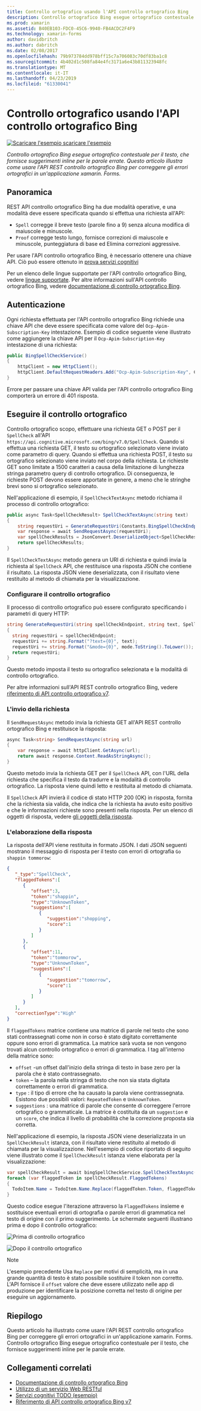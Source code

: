 ```yaml
---
title: Controllo ortografico usando l'API controllo ortografico Bing
description: Controllo ortografico Bing esegue ortografico contestuale per il testo, che fornisce suggerimenti inline per le parole errate. Questo articolo illustra come usare l'API REST controllo ortografico Bing per correggere gli errori ortografici in un'applicazione xamarin. Forms.
ms.prod: xamarin
ms.assetid: B40EB103-FDC0-45C6-9940-FB4ACDC2F4F9
ms.technology: xamarin-forms
author: davidbritch
ms.author: dabritch
ms.date: 02/08/2017
ms.openlocfilehash: 79b973784dd978bff15c7a706083c70df83ba1c8
ms.sourcegitcommit: 4b402d1c508fa84e4fc3171a6e43b811323948fc
ms.translationtype: MT
ms.contentlocale: it-IT
ms.lasthandoff: 04/23/2019
ms.locfileid: "61330041"
---
```

# <a name="spell-checking-using-the-bing-spell-check-api"></a>Controllo ortografico usando l'API controllo ortografico Bing

[![Scaricare l'esempio](~/media/shared/download.png) scaricare l'esempio](https://developer.xamarin.com/samples/xamarin-forms/WebServices/TodoCognitiveServices/)

_Controllo ortografico Bing esegue ortografico contestuale per il testo, che fornisce suggerimenti inline per le parole errate. Questo articolo illustra come usare l'API REST controllo ortografico Bing per correggere gli errori ortografici in un'applicazione xamarin. Forms._

## <a name="overview"></a>Panoramica

REST API controllo ortografico Bing ha due modalità operative, e una modalità deve essere specificata quando si effettua una richiesta all'API:

- `Spell` corregge il breve testo (parole fino a 9) senza alcuna modifica di maiuscole e minuscole.
- `Proof` corregge testo lungo, fornisce correzioni di maiuscole e minuscole, punteggiatura di base ed Elimina correzioni aggressive.

Per usare l'API controllo ortografico Bing, è necessario ottenere una chiave API. Ciò può essere ottenuto in [prova servizi cognitivi](https://azure.microsoft.com/try/cognitive-services/)

Per un elenco delle lingue supportate per l'API controllo ortografico Bing, vedere [lingue supportate](/azure/cognitive-services/bing-spell-check/bing-spell-check-supported-languages/). Per altre informazioni sull'API controllo ortografico Bing, vedere [documentazione di controllo ortografico Bing](/azure/cognitive-services/bing-spell-check/).

## <a name="authentication"></a>Autenticazione

Ogni richiesta effettuata per l'API controllo ortografico Bing richiede una chiave API che deve essere specificata come valore del `Ocp-Apim-Subscription-Key` intestazione. Esempio di codice seguente viene illustrato come aggiungere la chiave API per il `Ocp-Apim-Subscription-Key` intestazione di una richiesta:

```csharp
public BingSpellCheckService()
{
    httpClient = new HttpClient();
    httpClient.DefaultRequestHeaders.Add("Ocp-Apim-Subscription-Key", Constants.BingSpellCheckApiKey);
}
```

Errore per passare una chiave API valida per l'API controllo ortografico Bing comporterà un errore di 401 risposta.

## <a name="performing-spell-checking"></a>Eseguire il controllo ortografico

Controllo ortografico scopo, effettuare una richiesta GET o POST per il `SpellCheck` all'API `https://api.cognitive.microsoft.com/bing/v7.0/SpellCheck`. Quando si effettua una richiesta GET, il testo su ortografico selezionato viene inviato come parametro di query. Quando si effettua una richiesta POST, il testo su ortografico selezionato viene inviato nel corpo della richiesta. Le richieste GET sono limitate a 1500 caratteri a causa della limitazione di lunghezza stringa parametro query di controllo ortografico. Di conseguenza, le richieste POST devono essere apportate in genere, a meno che le stringhe brevi sono si ortografico selezionato.

Nell'applicazione di esempio, il `SpellCheckTextAsync` metodo richiama il processo di controllo ortografico:

```csharp
public async Task<SpellCheckResult> SpellCheckTextAsync(string text)
{
    string requestUri = GenerateRequestUri(Constants.BingSpellCheckEndpoint, text, SpellCheckMode.Spell);
    var response = await SendRequestAsync(requestUri);
    var spellCheckResults = JsonConvert.DeserializeObject<SpellCheckResult>(response);
    return spellCheckResults;
}
```

Il `SpellCheckTextAsync` metodo genera un URI di richiesta e quindi invia la richiesta al `SpellCheck` API, che restituisce una risposta JSON che contiene il risultato. La risposta JSON viene deserializzata, con il risultato viene restituito al metodo di chiamata per la visualizzazione.

### <a name="configuring-spell-checking"></a>Configurare il controllo ortografico

Il processo di controllo ortografico può essere configurato specificando i parametri di query HTTP:

```csharp
string GenerateRequestUri(string spellCheckEndpoint, string text, SpellCheckMode mode)
{
  string requestUri = spellCheckEndpoint;
  requestUri += string.Format("?text={0}", text);                         // text to spell check
  requestUri += string.Format("&mode={0}", mode.ToString().ToLower());    // spellcheck mode - proof or spell
  return requestUri;
}
```

Questo metodo imposta il testo su ortografico selezionata e la modalità di controllo ortografico.

Per altre informazioni sull'API REST controllo ortografico Bing, vedere [riferimento di API controllo ortografico v7](/rest/api/cognitiveservices/bing-spell-check-api-v7-reference/).

### <a name="sending-the-request"></a>L'invio della richiesta

Il `SendRequestAsync` metodo invia la richiesta GET all'API REST controllo ortografico Bing e restituisce la risposta:

```csharp
async Task<string> SendRequestAsync(string url)
{
    var response = await httpClient.GetAsync(url);
    return await response.Content.ReadAsStringAsync();
}
```

Questo metodo invia la richiesta GET per il `SpellCheck` API, con l'URL della richiesta che specifica il testo da tradurre e la modalità di controllo ortografico. La risposta viene quindi letto e restituita al metodo di chiamata.

Il `SpellCheck` API invierà il codice di stato HTTP 200 (OK) in risposta, fornita che la richiesta sia valida, che indica che la richiesta ha avuto esito positivo e che le informazioni richieste sono presenti nella risposta. Per un elenco di oggetti di risposta, vedere [gli oggetti della risposta](/rest/api/cognitiveservices/bing-spell-check-api-v7-reference#response-objects).

### <a name="processing-the-response"></a>L'elaborazione della risposta

La risposta dell'API viene restituita in formato JSON. I dati JSON seguenti mostrano il messaggio di risposta per il testo con errori di ortografia `Go shappin tommorow`:

```json
{  
   "_type":"SpellCheck",
   "flaggedTokens":[  
      {  
         "offset":3,
         "token":"shappin",
         "type":"UnknownToken",
         "suggestions":[  
            {  
               "suggestion":"shopping",
               "score":1
            }
         ]
      },
      {  
         "offset":11,
         "token":"tommorow",
         "type":"UnknownToken",
         "suggestions":[  
            {  
               "suggestion":"tomorrow",
               "score":1
            }
         ]
      }
   ],
   "correctionType":"High"
}
```

Il `flaggedTokens` matrice contiene una matrice di parole nel testo che sono stati contrassegnati come non in corso è stato digitato correttamente oppure sono errori di grammatica. La matrice sarà vuota se non vengono trovati alcun controllo ortografico o errori di grammatica. I tag all'interno della matrice sono:

- `offset` -un offset dall'inizio della stringa di testo in base zero per la parola che è stato contrassegnato.
- `token` – la parola nella stringa di testo che non sia stata digitata correttamente o errori di grammatica.
- `type` : il tipo di errore che ha causato la parola viene contrassegnata. Esistono due possibili valori: `RepeatedToken` e `UnknownToken`.
- `suggestions` : una matrice di parole che consente di correggere l'errore ortografico o grammaticale. La matrice è costituita da un `suggestion` e un `score`, che indica il livello di probabilità che la correzione proposta sia corretta.

Nell'applicazione di esempio, la risposta JSON viene deserializzata in un `SpellCheckResult` istanza, con il risultato viene restituito al metodo di chiamata per la visualizzazione. Nell'esempio di codice riportato di seguito viene illustrato come il `SpellCheckResult` istanza viene elaborata per la visualizzazione:

```csharp
var spellCheckResult = await bingSpellCheckService.SpellCheckTextAsync(TodoItem.Name);
foreach (var flaggedToken in spellCheckResult.FlaggedTokens)
{
  TodoItem.Name = TodoItem.Name.Replace(flaggedToken.Token, flaggedToken.Suggestions.FirstOrDefault().Suggestion);
}
```

Questo codice esegue l'iterazione attraverso la `FlaggedTokens` insieme e sostituisce eventuali errori di ortografia o parole errori di grammatica nel testo di origine con il primo suggerimento. Le schermate seguenti illustrano prima e dopo il controllo ortografico:

![](spell-check-images/before-spell-check.png "Prima di controllo ortografico")

![](spell-check-images/after-spell-check.png "Dopo il controllo ortografico")

> [!NOTE]
> L'esempio precedente Usa `Replace` per motivi di semplicità, ma in una grande quantità di testo è stato possibile sostituire il token non corretto. L'API fornisce il `offset` valore che deve essere utilizzato nelle app di produzione per identificare la posizione corretta nel testo di origine per eseguire un aggiornamento.

## <a name="summary"></a>Riepilogo

Questo articolo ha illustrato come usare l'API REST controllo ortografico Bing per correggere gli errori ortografici in un'applicazione xamarin. Forms. Controllo ortografico Bing esegue ortografico contestuale per il testo, che fornisce suggerimenti inline per le parole errate.

## <a name="related-links"></a>Collegamenti correlati

- [Documentazione di controllo ortografico Bing](/azure/cognitive-services/bing-spell-check/)
- [Utilizzo di un servizio Web RESTful](~/xamarin-forms/data-cloud/consuming/rest.md)
- [Servizi cognitivi TODO (esempio)](https://developer.xamarin.com/samples/xamarin-forms/WebServices/TodoCognitiveServices/)
- [Riferimento di API controllo ortografico Bing v7](/rest/api/cognitiveservices/bing-spell-check-api-v7-reference/)

